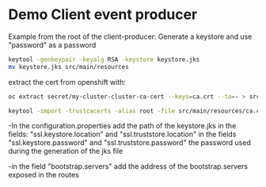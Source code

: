 # Demo Client event producer
Example from the root of the client-producer:
Generate a keystore and use "password" as a password
```sh
keytool -genkeypair -keyalg RSA -keystore keystore.jks
mv keystore.jks src/main/resources
```
extract the cert from openshift with:
```sh
oc extract secret/my-cluster-cluster-ca-cert --keys=ca.crt --to=- > src/main/resources/ca.crt
```
```sh
keytool -import -trustcacerts -alias root -file src/main/resources/ca.crt -keystore src/main/resources/keystore.jks -storepass password -noprompt
```

-In the configuration.properties add the path of the keystore.jks 
in the fields:
"ssl.keystore.location"
and 
"ssl.truststore.location"
in the fields
"ssl.keystore.password"
and 
"ssl.truststore.password"
the password used during the generation of the jks file

-in the field
"bootstrap.servers"
add the address of the bootstrap.servers exposed in the routes
